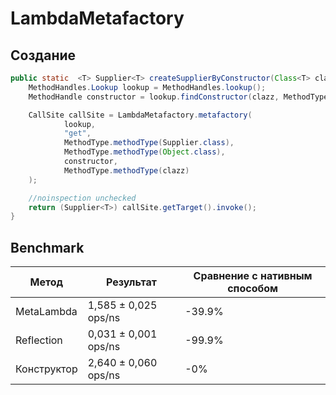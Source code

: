 # LambdaMetafactory

## Создание

```java
public static  <T> Supplier<T> createSupplierByConstructor(Class<T> clazz) throws Throwable {
    MethodHandles.Lookup lookup = MethodHandles.lookup();
    MethodHandle constructor = lookup.findConstructor(clazz, MethodType.methodType(void.class));

    CallSite callSite = LambdaMetafactory.metafactory(
            lookup,
            "get",
            MethodType.methodType(Supplier.class),
            MethodType.methodType(Object.class),
            constructor,
            MethodType.methodType(clazz)
    );

    //noinspection unchecked
    return (Supplier<T>) callSite.getTarget().invoke();
}
```

## Benchmark

| Метод       | Результат              | Сравнение с нативным способом |
|-------------|------------------------|-------------------------------|
| MetaLambda  | 1,585 ±  0,025  ops/ns | -39.9%                        |
| Reflection  | 0,031 ±  0,001  ops/ns | -99.9%                        |
| Конструктор | 2,640 ±  0,060  ops/ns | -0%                           |

